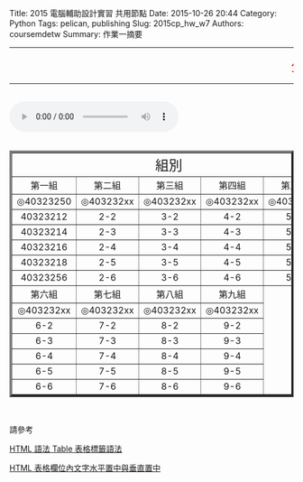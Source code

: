Title: 2015 電腦輔助設計實習 共用節點
Date: 2015-10-26 20:44
Category: Python
Tags: pelican, publishing
Slug: 2015cp_hw_w7
Authors: coursemdetw
Summary: 作業一摘要

<hr>
<p><font size="5" face="Arial" color=RED><marquee border="0">公告 : 檔案容易遺失，推送資料前後，請妥善備份   By 40323250</marquee></font></p>
<hr>
<br>
<html>
<head>
<title>Imagine Dragons - Demons</title>
</head>
<body>
    <audio controls pause loop>
        <source src="https://copy.com/wCV61MgYtAUpi2lY">
    </audio>
</body>
</html>
<br>
<br>
<table width="700" border=4 cellspacing="4">
<tr><td style="text-align:center;" colspan=5><font size="5">組別</font></td></tr>
<tr>
<td style="text-align:center;" colspan=1  ><font size="3">第一組</font></td>
<td style="text-align:center;" colspan=1 ><font size="3">第二組</font></td>
<td style="text-align:center;" colspan=1 ><font size="3">第三組</font></td>
<td style="text-align:center;" colspan=1 ><font size="3">第四組</font></td>
<td style="text-align:center;" colspan=1 ><font size="3">第五組</font></td>
</tr>
<tr>
<td style="text-align:center;" colspan=1 >◎40323250</td> 
<td style="text-align:center;" colspan=1 >◎403232xx</td>
<td style="text-align:center;" colspan=1  >◎403232xx</td>
<td style="text-align:center;" colspan=1  >◎403232xx</td>
<td style="text-align:center;" colspan=1  >◎403232xx</td>
</tr>
<tr>
<td style="text-align:center;" colspan=1>40323212</td>
<td style="text-align:center;" colspan=1>2-2</td>
<td style="text-align:center;" colspan=1>3-2</td>
<td style="text-align:center;" colspan=1>4-2</td>
<td style="text-align:center;" colspan=1>5-2</td>
</tr>
<tr>
<td style="text-align:center;" colspan=1>40323214</td>
<td style="text-align:center;" colspan=1>2-3</td>
<td style="text-align:center;" colspan=1>3-3</td>
<td style="text-align:center;" colspan=1>4-3</td>
<td style="text-align:center;" colspan=1>5-3</td>
</tr>
<tr>
<td style="text-align:center;" colspan=1>40323216</td>
<td style="text-align:center;" colspan=1>2-4</td>
<td style="text-align:center;" colspan=1>3-4</td>
<td style="text-align:center;" colspan=1>4-4</td>
<td style="text-align:center;" colspan=1>5-4</td>
</tr>
<tr>
<td style="text-align:center;" colspan=1>40323218</td>
<td style="text-align:center;" colspan=1>2-5</td>
<td style="text-align:center;" colspan=1>3-5</td>
<td style="text-align:center;" colspan=1>4-5</td>
<td style="text-align:center;" colspan=1>5-5</td>
</tr>
<tr>
<td style="text-align:center;" colspan=1>40323256</td>
<td style="text-align:center;" colspan=1>2-6</td>
<td style="text-align:center;" colspan=1>3-6</td>
<td style="text-align:center;" colspan=1>4-6</td>
<td style="text-align:center;" colspan=1>5-6</td>
</tr>
<tr>
<td style="text-align:center;" colspan=1  ><font size="3">第六組</font></td>
<td style="text-align:center;" colspan=1  ><font size="3">第七組</font></td>
<td style="text-align:center;" colspan=1  ><font size="3">第八組</font></td>
<td style="text-align:center;" colspan=1  ><font size="3">第九組</font></td>
</tr>
<tr>
<td style="text-align:center;" colspan=1>◎403232xx</td>
<td style="text-align:center;" colspan=1>◎403232xx</td>
<td style="text-align:center;" colspan=1>◎403232xx</td>
<td style="text-align:center;" colspan=1>◎403232xx</td>
</tr>
<tr>
<td style="text-align:center;" colspan=1>6-2</td>
<td style="text-align:center;" colspan=1>7-2</td>
<td style="text-align:center;" colspan=1>8-2</td>
<td style="text-align:center;" colspan=1>9-2</td>
</tr>
<tr>
<td style="text-align:center;" colspan=1>6-3</td>
<td style="text-align:center;" colspan=1>7-3</td>
<td style="text-align:center;" colspan=1>8-3</td>
<td style="text-align:center;" colspan=1>9-3</td>
</tr>
<tr>
<td style="text-align:center;" colspan=1>6-4</td>
<td style="text-align:center;" colspan=1>7-4</td>
<td style="text-align:center;" colspan=1>8-4</td>
<td style="text-align:center;" colspan=1>9-4</td>
</tr>
<tr>
<td style="text-align:center;" colspan=1>6-5</td>
<td style="text-align:center;" colspan=1>7-5</td>
<td style="text-align:center;" colspan=1>8-5</td>
<td style="text-align:center;" colspan=1>9-5</td>
</tr>
<tr>
<td style="text-align:center;" colspan=1>6-6</td>
<td style="text-align:center;" colspan=1>7-6</td>
<td style="text-align:center;" colspan=1>8-6</td>
<td style="text-align:center;" colspan=1>9-6</td>
</tr>
</table>
<br>
<p>請參考</p>
<p><a href="http://clie.ws/bbs/?app=blog&blogid=15&showentry=496&">HTML 語法 Table 表格標籤語法</a></p>
<p><a href="http://www.webtech.tw/info.php?tid=HTML+%E8%A1%A8%E6%A0%BC%E6%AC%84%E4%BD%8D%E5%85%A7%E6%96%87%E5%AD%97%E6%B0%B4%E5%B9%B3%E7%BD%AE%E4%B8%AD%E8%88%87%E5%9E%82%E7%9B%B4%E7%BD%AE%E4%B8%AD">HTML 表格欄位內文字水平置中與垂直置中</a></p>
<br>
<br>
<br>


